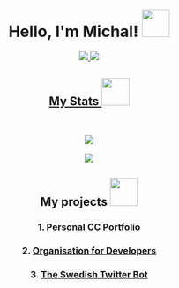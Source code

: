 <!-- Align in center using HTML tags (markdown support)-->

<h1 align="center"> Hello, I'm Michal! <img src="https://media.giphy.com/media/kH1DBkPNyZPOk0BxrM/giphy.gif" width="50"></h1>

<!-- BADGES AND SHIELDS-->
<!-- Credits: https://github.com/anuraghazra/github-readme-stats -->

<p align="center">
  <a href=[TWITTER]> 
    <img src="https://img.shields.io/twitter/follow/michalspano?style=social">
  </a>
  <a href="https://github.com/michalspano">
    <img src="https://img.shields.io/github/followers/michalspano?label=follow&style=social">
</p>

<h2 align="center"> My Stats <img src="https://media.giphy.com/media/gJnjM552Kz2uUQvJEf/giphy.gif" width="50"></h2><br>

<p align="center">
  <a href="https://github.com/anuraghazra/github-readme-stats">
    <img src="https://github-readme-stats.vercel.app/api?username=michalspano&theme=tokyonight">
  </a>
  <br><br>
  <a href="https://github.com/anuraghazra/github-readme-stats">
    <img src="https://github-readme-stats.vercel.app/api/top-langs/?username=michalspano&layout=compact&langs_count=10&card_width=450&hide_title=true&hide=swift">
  </a>
</p>

<h2 align="center"> My projects <img src="https://media.giphy.com/media/iIGT8Y1rOYhBpdHh1C/giphy.gif" width="50"></h2>

<!-- Projects section -->
<h3 align="center">1. <a href="https://michalspano.myportfolio.com">Personal CC Portfolio</a></h3>
<h3 align="center">2. <a href="https://github.com/Youth-Dev-Foundation">Organisation for Developers</a></h3>
<h3 align="center">3. <a href="https://michalspano.github.io/The-Swedish-Bot"> The Swedish Twitter Bot </a></h3>
